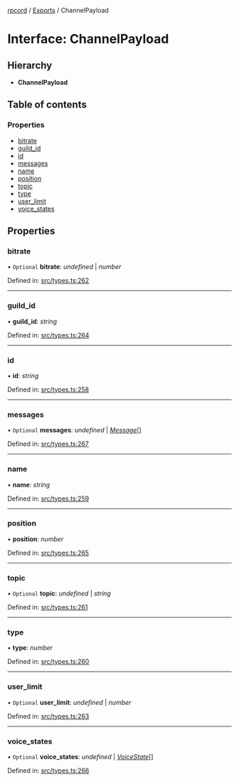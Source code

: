 [rpcord](../README.md) / [Exports](../modules.md) / ChannelPayload

# Interface: ChannelPayload

## Hierarchy

* **ChannelPayload**

## Table of contents

### Properties

- [bitrate](channelpayload.md#bitrate)
- [guild\_id](channelpayload.md#guild_id)
- [id](channelpayload.md#id)
- [messages](channelpayload.md#messages)
- [name](channelpayload.md#name)
- [position](channelpayload.md#position)
- [topic](channelpayload.md#topic)
- [type](channelpayload.md#type)
- [user\_limit](channelpayload.md#user_limit)
- [voice\_states](channelpayload.md#voice_states)

## Properties

### bitrate

• `Optional` **bitrate**: *undefined* \| *number*

Defined in: [src/types.ts:262](https://github.com/DjDeveloperr/RPCord/blob/91f1aca/src/types.ts#L262)

___

### guild\_id

• **guild\_id**: *string*

Defined in: [src/types.ts:264](https://github.com/DjDeveloperr/RPCord/blob/91f1aca/src/types.ts#L264)

___

### id

• **id**: *string*

Defined in: [src/types.ts:258](https://github.com/DjDeveloperr/RPCord/blob/91f1aca/src/types.ts#L258)

___

### messages

• `Optional` **messages**: *undefined* \| [*Message*](message.md)[]

Defined in: [src/types.ts:267](https://github.com/DjDeveloperr/RPCord/blob/91f1aca/src/types.ts#L267)

___

### name

• **name**: *string*

Defined in: [src/types.ts:259](https://github.com/DjDeveloperr/RPCord/blob/91f1aca/src/types.ts#L259)

___

### position

• **position**: *number*

Defined in: [src/types.ts:265](https://github.com/DjDeveloperr/RPCord/blob/91f1aca/src/types.ts#L265)

___

### topic

• `Optional` **topic**: *undefined* \| *string*

Defined in: [src/types.ts:261](https://github.com/DjDeveloperr/RPCord/blob/91f1aca/src/types.ts#L261)

___

### type

• **type**: *number*

Defined in: [src/types.ts:260](https://github.com/DjDeveloperr/RPCord/blob/91f1aca/src/types.ts#L260)

___

### user\_limit

• `Optional` **user\_limit**: *undefined* \| *number*

Defined in: [src/types.ts:263](https://github.com/DjDeveloperr/RPCord/blob/91f1aca/src/types.ts#L263)

___

### voice\_states

• `Optional` **voice\_states**: *undefined* \| [*VoiceState*](voicestate.md)[]

Defined in: [src/types.ts:266](https://github.com/DjDeveloperr/RPCord/blob/91f1aca/src/types.ts#L266)
